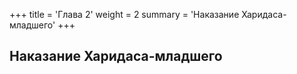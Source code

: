 +++
title = 'Глава 2'
weight = 2
summary = 'Наказание Харидаса-младшего'
+++
## Наказание Харидаса-младшего